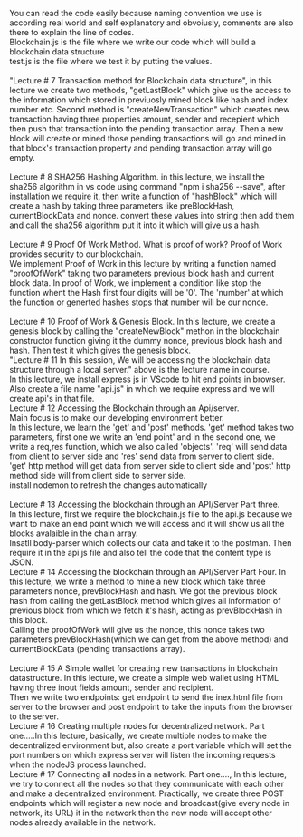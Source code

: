 You can read the code easily because naming convention we use is according real world and self explanatory and obvoiusly, comments are also there to explain the line of codes.
<br>
Blockchain.js is the file where we write our code which will build a blockchain data structure 
<br>
test.js is the file where we test it by putting the values.
<br>
<br>
"Lecture # 7 Transaction method for Blockchain data structure", in this lecture we create two methods, "getLastBlock" which give us the access to the information which stored in previuosly mined block like hash and index number etc. Second method is "createNewTransaction" which creates new transaction having three properties amount, sender and recepient which then push that transaction into the pending transaction array. Then a new block will create or mined those pending transactions will go and mined in that block's transaction property and pending transaction array will go empty.
<br>
<br>
Lecture # 8 SHA256 Hashing Algorithm. in this lecture, we install the sha256 algorithm in vs code using command "npm i sha256 --save", after installation we require it, then write a function of "hashBlock" which will create a hash by taking three parameters like preBlockHash, currentBlockData and nonce. convert these values into string then add them and call the sha256 algorithm put it into it which will give us a hash. 
<br>
<br>
Lecture # 9 Proof Of Work Method. What is proof of work? Proof of Work provides security to our blockchain. 
<br>
We implement Proof of Work in this lecture by writing a function named "proofOfWork" taking two parameters previous block hash and current block data. In proof of Work, we implement a condition like stop the function whent the Hash first four digits will be '0'. The 'number' at which the function or generted hashes stops that number will be our nonce.
<br>
<br>
Lecture # 10 Proof of Work & Genesis Block. In this lecture, we create a genesis block by calling the "createNewBlock" methon in the blockchain constructor function giving it the dummy nonce, previous block hash and hash. Then test it which gives the genesis block.
<br>
"Lecture # 11 In this session, We will be accessing the blockchain data structure through a local server."
above is the lecture name in course.
<br>
In this lecture, we install express js in VScode to hit end points in browser. Also create a file name "api.js" in which we require express and we will create api's in that file. 
<br>
Lecture # 12 Accessing the Blockchain through an Api/server.
<br>
Main focus is to make our developing environment better.
<br> 
In this lecture, we learn the 'get' and 'post' methods. 'get' method takes two parameters, first one we write an 'end point' and in the second one, we write a req,res function, which we also called 'objects'. 'req' will send data from client to server side and 'res' send data from server to client side. 
<br>
'get' http method will get data from server side to client side and 'post' http method side will from client side to server side.
<br>
install nodemon to refresh the changes automatically   
<br>
Lecture # 13 Accessing the blockchain through an API/Server Part three.
<br>
In this lecture, first we require the blockchain.js file to the api.js because we want to make an end point which we will access and it will show us all the blocks avalaible in the chain array.
<br>
Insatll body-parser which collects our data and take it to the postman. Then require it in the api.js file and also tell the code that the content type is JSON.
<br>
Lecture # 14 Accessing the blockchain through an API/Server Part Four. In this lecture, we write a method to mine a new block which take three parameters nonce, prevBlockHash and hash. We got the previous block hash from calling the getLastBlock method which gives all information of previous block from which we fetch it's hash, acting as prevBlockHash in this block. 
<br>
Calling the proofOfWork will give us the nonce, this nonce takes two parameters prevBlockHash(which we can get from the above method) and currentBlockData (pending transactions array).
<br>
<br>
Lecture # 15 A Simple wallet for creating new transactions in blockchain datastructure. In this lecture, we create a simple web wallet using HTML having three inout fields amount, sender and recipient.
<br>
Then we write two endpoints: get endpoint to send the inex.html file from server to the browser and post endpoint to take the inputs from the browser to the server.
<br> 
Lecture # 16 Creating multiple nodes for decentralized network. Part one.....In this lecture, basically, we create multiple nodes to make the decentralized environment but, also create a port variable which will set the port numbers on which express server will listen the incoming requests when the nodeJS process launched.
<br>
Lecture # 17 Connecting all nodes in a network. Part one...., In this lecture, we try to connect all the nodes so that they communicate with each other and make a decentralized environment. Practically, we create three POST endpoints which will register a new node and broadcast(give every node in network, its URL) it in the network then the new node will accept other nodes already available in the network.